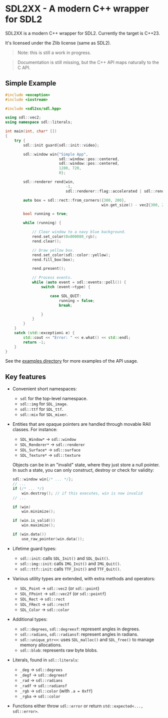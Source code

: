 # SDL2XX - A modern C++ wrapper for SDL2

SDL2XX is a modern C++ wrapper for SDL2. Currently the target is C++23.

It's licensed under the Zlib license (same as SDL2).

> Note: this is still a work in progress.

> Documentation is still missing, but the C++ API maps naturally to the C API.


## Simple Example

```cpp
#include <exception>
#include <iostream>

#include <sdl2xx/sdl.hpp>

using sdl::vec2;
using namespace sdl::literals;

int main(int, char* [])
{
    try {
        sdl::init guard{sdl::init::video};

        sdl::window win{"Simple App",
                        sdl::window::pos::centered,
                        sdl::window::pos::centered,
                        1280, 720,
                        0};

        sdl::renderer rend{win,
                           -1,
                           sdl::renderer::flag::accelerated | sdl::renderer::flag::present_vsync};

        auto box = sdl::rect::from_corners({300, 200},
                                           win.get_size() - vec2{300, 200});

        bool running = true;

        while (running) {

            // Clear window to a navy blue background.
            rend.set_color(0x000080_rgb);
            rend.clear();

            // Draw yellow box.
            rend.set_color(sdl::color::yellow);
            rend.fill_box(box);

            rend.present();

            // Process events.
            while (auto event = sdl::events::poll()) {
                switch (event->type) {

                    case SDL_QUIT:
                        running = false;
                        break;

                }
            }
        }
    }
    catch (std::exception& e) {
        std::cout << "Error: " << e.what() << std::endl;
        return -1;
    }
}
```

See the [examples directory](examples) for more examples of the API usage.


## Key features

- Convenient short namespaces:

  - `sdl` for the top-level namespace.
  - `sdl::img` for `SDL_image`.
  - `sdl::ttf` for `SDL_ttf`.
  - `sdl::mix` for `SDL_mixer`.

- Entities that are opaque pointers are handled through movable RAII classes. For
  instance:
  
  - `SDL_Window*` → `sdl::window`
  - `SDL_Renderer*` → `sdl::renderer`
  - `SDL_Surface*` → `sdl::surface`
  - `SDL_Texture*` → `sdl::texture`
  
  Objects can be in an "invalid" state, where they just store a null pointer. In such a
  state, you can only construct, destroy or check for validity:
  
  ```cpp
  sdl::window win{/* ... */};
  // ...
  if (/* ... */)
      win.destroy(); // if this executes, win is now invalid
  // ...
  
  if (win)
      win.minimize();

  if (win.is_valid())
      win.maximize();
  
  if (win.data())
      use_raw_pointer(win.data());
  ```

- Lifetime guard types:

  - `sdl::init`: calls `SDL_Init()` and `SDL_Quit()`.
  - `sdl::img::init`: calls `IMG_Init()` and `IMG_Quit()`.
  - `sdl::ttf::init`: calls `TTF_Init()` and `TTF_Quit()`.

- Various utility types are extended, with extra methods and operators:

  - `SDL_Point` → `sdl::vec2` (or `sdl::point`)
  - `SDL_FPoint` → `sdl::vec2f` (or `sdl::pointf`)
  - `SDL_Rect` → `sdl::rect`
  - `SDL_FRect` → `sdl::rectf`
  - `SDL_Color` → `sdl::color`

- Additional types:

  - `sdl::degrees`, `sdl::degreesf`: represent angles in degrees.
  - `sdl::radians`, `sdl::radiansf`: represent angles in radians.
  - `sdl::unique_ptr<>`: uses `SDL_malloc()` and `SDL_free()` to manage memory allocations.
  - `sdl::blob`: represents raw byte blobs.

- Literals, found in `sdl::literals`:

  - `_deg` → `sdl::degrees`
  - `_degf` → `sdl::degreesf`
  - `_rad` → `sdl::radians`
  - `_radf` → `sdl::radiansf`
  - `_rgb` → `sdl::color` (with `.a = 0xff`)
  - `_rgba` → `sdl::color`
  
- Functions either throw `sdl::error` or return `std::expected<..., sdl::error>`.
